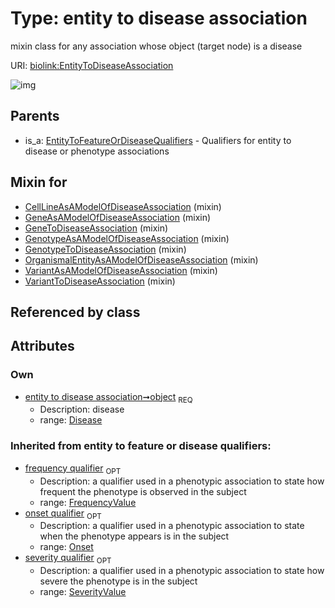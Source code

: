 
# Type: entity to disease association


mixin class for any association whose object (target node) is a disease

URI: [biolink:EntityToDiseaseAssociation](https://w3id.org/biolink/vocab/EntityToDiseaseAssociation)


![img](http://yuml.me/diagram/nofunky;dir:TB/class/[SeverityValue],[Onset],[FrequencyValue],[EntityToFeatureOrDiseaseQualifiers],[Disease]<object%201..1-%20[EntityToDiseaseAssociation],[VariantToDiseaseAssociation]uses%20-.->[EntityToDiseaseAssociation],[VariantAsAModelOfDiseaseAssociation]uses%20-.->[EntityToDiseaseAssociation],[OrganismalEntityAsAModelOfDiseaseAssociation]uses%20-.->[EntityToDiseaseAssociation],[GenotypeToDiseaseAssociation]uses%20-.->[EntityToDiseaseAssociation],[GenotypeAsAModelOfDiseaseAssociation]uses%20-.->[EntityToDiseaseAssociation],[GeneToDiseaseAssociation]uses%20-.->[EntityToDiseaseAssociation],[GeneAsAModelOfDiseaseAssociation]uses%20-.->[EntityToDiseaseAssociation],[CellLineAsAModelOfDiseaseAssociation]uses%20-.->[EntityToDiseaseAssociation],[EntityToFeatureOrDiseaseQualifiers]^-[EntityToDiseaseAssociation],[VariantToDiseaseAssociation],[VariantAsAModelOfDiseaseAssociation],[OrganismalEntityAsAModelOfDiseaseAssociation],[GenotypeToDiseaseAssociation],[GenotypeAsAModelOfDiseaseAssociation],[GeneToDiseaseAssociation],[GeneAsAModelOfDiseaseAssociation],[Disease],[CellLineAsAModelOfDiseaseAssociation])

## Parents

 *  is_a: [EntityToFeatureOrDiseaseQualifiers](EntityToFeatureOrDiseaseQualifiers.md) - Qualifiers for entity to disease or phenotype associations

## Mixin for

 * [CellLineAsAModelOfDiseaseAssociation](CellLineAsAModelOfDiseaseAssociation.md) (mixin) 
 * [GeneAsAModelOfDiseaseAssociation](GeneAsAModelOfDiseaseAssociation.md) (mixin) 
 * [GeneToDiseaseAssociation](GeneToDiseaseAssociation.md) (mixin) 
 * [GenotypeAsAModelOfDiseaseAssociation](GenotypeAsAModelOfDiseaseAssociation.md) (mixin) 
 * [GenotypeToDiseaseAssociation](GenotypeToDiseaseAssociation.md) (mixin) 
 * [OrganismalEntityAsAModelOfDiseaseAssociation](OrganismalEntityAsAModelOfDiseaseAssociation.md) (mixin) 
 * [VariantAsAModelOfDiseaseAssociation](VariantAsAModelOfDiseaseAssociation.md) (mixin) 
 * [VariantToDiseaseAssociation](VariantToDiseaseAssociation.md) (mixin) 

## Referenced by class


## Attributes


### Own

 * [entity to disease association➞object](entity_to_disease_association_object.md)  <sub>REQ</sub>
    * Description: disease
    * range: [Disease](Disease.md)

### Inherited from entity to feature or disease qualifiers:

 * [frequency qualifier](frequency_qualifier.md)  <sub>OPT</sub>
    * Description: a qualifier used in a phenotypic association to state how frequent the phenotype is observed in the subject
    * range: [FrequencyValue](FrequencyValue.md)
 * [onset qualifier](onset_qualifier.md)  <sub>OPT</sub>
    * Description: a qualifier used in a phenotypic association to state when the phenotype appears is in the subject
    * range: [Onset](Onset.md)
 * [severity qualifier](severity_qualifier.md)  <sub>OPT</sub>
    * Description: a qualifier used in a phenotypic association to state how severe the phenotype is in the subject
    * range: [SeverityValue](SeverityValue.md)
